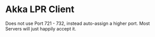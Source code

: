 # Akka LPR Client

Does not use Port 721 - 732, instead auto-assign a higher port. Most Servers will just happily accept it.